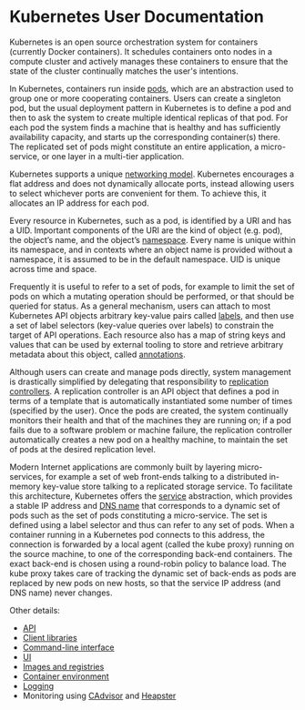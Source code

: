 # Kubernetes User Documentation

Kubernetes is an open source orchestration system for containers (currently Docker containers). It schedules containers onto nodes in a compute cluster and actively manages these containers to ensure that the state of the cluster continually matches the user's intentions.

In Kubernetes, containers run inside [pods](pods.md), which are an abstraction used to group one or more cooperating containers. Users can create a singleton pod, but the usual deployment pattern in Kubernetes is to define a pod and then to ask the system to create multiple identical replicas of that pod. For each pod the system finds a machine that is healthy and has sufficiently availability capacity, and starts up the corresponding container(s) there.
The replicated set of pods might constitute an entire application, a micro-service, or one layer in a multi-tier application. 

Kubernetes supports a unique [networking model](networking.md). Kubernetes encourages a flat address and does not dynamically allocate ports, instead allowing users to select whichever ports are convenient for them. To achieve this, it allocates an IP address for each pod.

Every resource in Kubernetes, such as a pod, is identified by a URI and has a UID. Important components of the URI are the kind of object (e.g. pod), the object’s name, and the object’s [namespace](namespaces.md). Every name is unique within its namespace, and in contexts where an object name is provided without a namespace, it is assumed to be in the default namespace. UID is unique across time and space.

Frequently it is useful to refer to a set of pods, for example to limit the set of pods on which a mutating operation should be performed, or that should be queried for status. As a general mechanism, users can attach to most Kubernetes API objects arbitrary key-value pairs called [labels](labels.md), and then use a set of label selectors (key-value queries over labels) to constrain the target of API operations. Each resource also has a map of string keys and values that can be used by external tooling to store and retrieve arbitrary metadata about this object, called [annotations](annotations.md). 

Although users can create and manage pods directly, system management is drastically simplified by delegating that responsibility to [replication controllers](replication-controller.md). A replication controller is an API object that defines a pod in terms of a template that is automatically instantiated some number of times (specified by the user). Once the pods are created, the system continually monitors their health and that of the machines they are running on; if a pod fails due to a software problem or machine failure, the replication controller automatically creates a new pod on a healthy machine, to maintain the set of pods at the desired replication level.

Modern Internet applications are commonly built by layering micro-services, for example a set of web front-ends talking to a distributed in-memory key-value store talking to a replicated storage service. To facilitate this architecture, Kubernetes offers the [service](services.md) abstraction, which provides a stable IP address and [DNS name](dns.md) that corresponds to a dynamic set of pods such as the set of pods constituting a micro-service. The set is defined using a label selector and thus can refer to any set of pods. When a container running in a Kubernetes pod connects to this address, the connection is forwarded by a local agent (called the kube proxy) running on the source machine, to one of the corresponding back-end containers. The exact back-end is chosen using a round-robin policy to balance load. The kube proxy takes care of tracking the dynamic set of back-ends as pods are replaced by new pods on new hosts, so that the service IP address (and DNS name) never changes.

Other details:

* [API](api-conventions.md)
* [Client libraries](client-libraries.md)
* [Command-line interface](kubectl.md)
* [UI](ux.md)
* [Images and registries](images.md)
* [Container environment](container-environment.md)
* [Logging](logging.md)
* Monitoring using [CAdvisor](https://github.com/google/cadvisor) and [Heapster](https://github.com/GoogleCloudPlatform/heapster)

